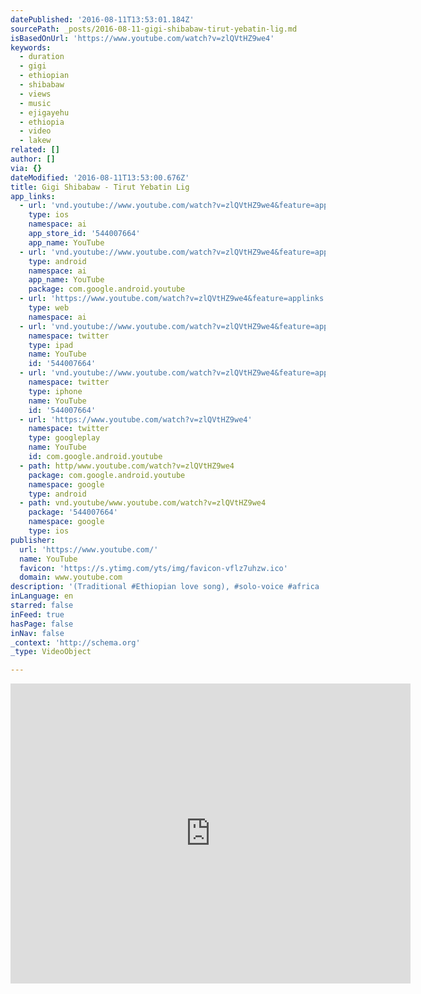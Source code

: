 ```yaml
---
datePublished: '2016-08-11T13:53:01.184Z'
sourcePath: _posts/2016-08-11-gigi-shibabaw-tirut-yebatin-lig.md
isBasedOnUrl: 'https://www.youtube.com/watch?v=zlQVtHZ9we4'
keywords:
  - duration
  - gigi
  - ethiopian
  - shibabaw
  - views
  - music
  - ejigayehu
  - ethiopia
  - video
  - lakew
related: []
author: []
via: {}
dateModified: '2016-08-11T13:53:00.676Z'
title: Gigi Shibabaw - Tirut Yebatin Lig
app_links:
  - url: 'vnd.youtube://www.youtube.com/watch?v=zlQVtHZ9we4&feature=applinks'
    type: ios
    namespace: ai
    app_store_id: '544007664'
    app_name: YouTube
  - url: 'vnd.youtube://www.youtube.com/watch?v=zlQVtHZ9we4&feature=applinks'
    type: android
    namespace: ai
    app_name: YouTube
    package: com.google.android.youtube
  - url: 'https://www.youtube.com/watch?v=zlQVtHZ9we4&feature=applinks'
    type: web
    namespace: ai
  - url: 'vnd.youtube://www.youtube.com/watch?v=zlQVtHZ9we4&feature=applinks'
    namespace: twitter
    type: ipad
    name: YouTube
    id: '544007664'
  - url: 'vnd.youtube://www.youtube.com/watch?v=zlQVtHZ9we4&feature=applinks'
    namespace: twitter
    type: iphone
    name: YouTube
    id: '544007664'
  - url: 'https://www.youtube.com/watch?v=zlQVtHZ9we4'
    namespace: twitter
    type: googleplay
    name: YouTube
    id: com.google.android.youtube
  - path: http/www.youtube.com/watch?v=zlQVtHZ9we4
    package: com.google.android.youtube
    namespace: google
    type: android
  - path: vnd.youtube/www.youtube.com/watch?v=zlQVtHZ9we4
    package: '544007664'
    namespace: google
    type: ios
publisher:
  url: 'https://www.youtube.com/'
  name: YouTube
  favicon: 'https://s.ytimg.com/yts/img/favicon-vflz7uhzw.ico'
  domain: www.youtube.com
description: '(Traditional #Ethiopian love song), #solo-voice #africa '
inLanguage: en
starred: false
inFeed: true
hasPage: false
inNav: false
_context: 'http://schema.org'
_type: VideoObject

---
```

<iframe src="https://cdn.embedly.com/widgets/media.html?src=https%3A%2F%2Fwww.youtube.com%2Fembed%2FzlQVtHZ9we4%3Ffeature%3Doembed&amp;url=http%3A%2F%2Fwww.youtube.com%2Fwatch%3Fv%3DzlQVtHZ9we4&amp;image=https%3A%2F%2Fi.ytimg.com%2Fvi%2FzlQVtHZ9we4%2Fhqdefault.jpg&amp;key=b7d04c9b404c499eba89ee7072e1c4f7&amp;type=text%2Fhtml&amp;schema=youtube" width="640" height="480" scrolling="no" frameborder="0" allowfullscreen="" style=""></iframe>